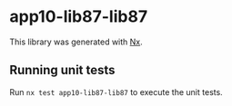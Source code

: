 # app10-lib87-lib87

This library was generated with [Nx](https://nx.dev).

## Running unit tests

Run `nx test app10-lib87-lib87` to execute the unit tests.
